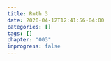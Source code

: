 ```yaml
---
title: Ruth 3
date: 2020-04-12T12:41:56-04:00
categories: []
tags: []
chapter: "003"
inprogress: false
---
```


